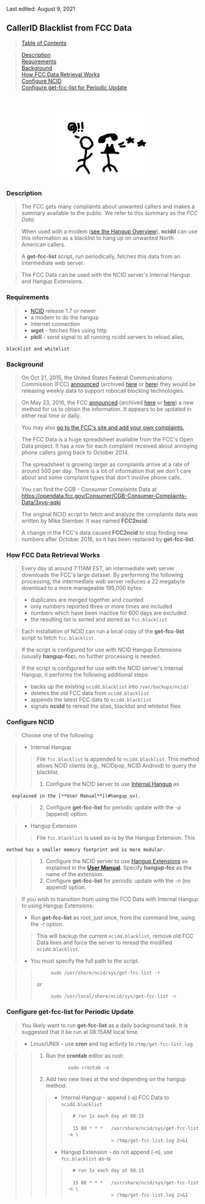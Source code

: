 <!-- FCCData.md - Removable HEADER Start -->

<style>
th {
   white-space: nowrap;
}

table, th, td {
   padding: 6px 13px;
   border: 1px solid #DDD;
   border-collapse: collapse;
   border-spacing: 0px;
}
</style>

Last edited: August 9, 2021

<!-- Removable HEADER End -->

## <a name="fccdata_top"></a> CallerID Blacklist from FCC Data

> [Table of Contents](#doc_top)

> [Description](#fccdata_des)  
> [Requirements](#fccdata_req)  
> [Background](#fccdata_back)  
> [How FCC Data Retrieval Works](#fccdata_script)  
> [Configure NCID](#fccdata_config-ncid)  
> [Configure get-fcc-list for Periodic Update](#fccdata_crontab)

# <center>![Angry stick figure](images/FCCData.png 'This guy is unhappy about having gotten up from the couch for a telemarketer')</center>

### <a name="fccdata_des"></a> Description

> The FCC gets many complaints about unwanted callers and makes a summary
> available to the public. We refer to this summary as the _FCC Data_.

> When used with a modem ([see the Hangup Overview](#hangup_ov)), **ncidd**
> can use this information as a blacklist to hang up on unwanted North
> American callers.

> A **get-fcc-list** script, run periodically, fetches this data from an
> intermediate web server.

> The FCC Data can be used with the NCID server's Internal Hangup and
> Hangup Extensions.

### <a name="fccdata_req"></a> Requirements

> - [NCID](ncid/ncid.html) release 1.7 or newer
> - a modem to do the hangup
> - internet connection
> - **wget** - fetches files using http
> - **pkill** - send signal to all running ncidd servers to reload alias,

    blacklist and whitelist

### <a name="fccdata_back"></a> Background

> On Oct 21, 2015, the United States Federal Communications Commission (FCC)
> [announced](https://www.fcc.gov/document/fcc-releasing-data-support-robocall-blocking-technologies)
> (archived [here](http://archive.is/https://www.fcc.gov/document/fcc-releasing-data-support-robocall-blocking-technologies) or [here](http://archive.is/sMhIQ))
> they would be releasing weekly data to support robocall blocking technologies.

> On May 23, 2016, the FCC
> [announced](https://consumercomplaints.fcc.gov/hc/en-us/articles/205239443-Data-on-Unwanted-Calls)
> (archived [here](http://archive.is/https://consumercomplaints.fcc.gov/hc/en-us/articles/205239443-Data-on-Unwanted-Calls) or [here](http://archive.is/xv2S6))
> a new method for us to obtain the information.
> It appears to be updated in either real time or daily.

> You may also
> [go to the FCC's site and add your own complaints.](https://consumercomplaints.fcc.gov/hc/en-us/articles/115002234203-Unwanted-Calls)

> The FCC Data is a huge spreadsheet available from the FCC's Open Data
> project. It has a row for each complaint received about annoying phone
> callers going back to October 2014.

> The spreadsheet is growing larger as complaints arrive at a rate of
> around 500 per day. There is a lot of information that we don't care
> about and some complaint types that don't involve phone calls.

> You can find the CGB - Consumer Complaints Data at
> <https://opendata.fcc.gov/Consumer/CGB-Consumer-Complaints-Data/3xyp-aqkj>

> The original NCID script to fetch and analyze the complaints data was
> written by Mike Stember. It was named **FCC2ncid**.

> A change in the FCC's data caused **FCC2ncid** to stop finding new
> numbers after October 2016, so it has been replaced by **get-fcc-list**.

### <a name="fccdata_script"></a> How FCC Data Retrieval Works

> Every day at around 7:11AM EST, an intermediate web server downloads the
> FCC's large dataset. By performing the following
> processing, the intermediate web server reduces
> a 22 megabyte download to a more manageable
> 195,000 bytes:

> - duplicates are merged together and counted
> - only numbers reported three or more times are included
> - numbers which have been inactive for 600 days are excluded
> - the resulting list is sorted and stored as `fcc.blacklist`

> Each installation of NCID can run a local copy of the **get-fcc-list**
> script to fetch `fcc.blacklist`.

> If the script is configured for use with NCID Hangup Extensions
> (usually **hangup-fcc**), no further processing is needed.

> If the script is configured for use with the NCID server's Internal
> Hangup, it performs the following additional steps:

> - backs up the existing `ncidd.blacklist` into `/var/backups/ncid/`
> - deletes the old FCC data from `ncidd.blacklist`
> - appends the latest FCC data to `ncidd.blacklist`
> - signals **ncidd** to reread the alias, blacklist and whitelist files

### <a name="fccdata_config-ncid"></a> Configure NCID

> Choose one of the following:

> - Internal Hangup
>
> > File `fcc.blacklist` is appended to `ncidd.blacklist`. This method
> > allows NCID clients (e.g., NCIDpop, NCID Android) to query the blacklist.
> >
> > 1.  Configure the NCID server to use [Internal Hangup](#hangup_ov) as

      explained in the [**User Manual**](#hangup_ov).

> > 2.  Configure **get-fcc-list** for periodic update with the _-a_ (append) option.

> - Hangup Extension
>
> > File `fcc.blacklist` is used as-is by the Hangup Extension. This

    method has a smaller memory footprint and is more modular.

> > 1.  Configure the NCID server to use [Hangup Extensions](#ext_hup) as
> >     explained in the [**User Manual**](#ext_hup). Specify **hangup-fcc**
> >     as the name of the extension.
> > 2.  Configure **get-fcc-list** for periodic update with the _-n_ (no append) option.

> If you wish to transition from using the FCC Data with Internal Hangup
> to using Hangup Extensions:
>
> - Run **get-fcc-list** as root, just once, from the command line, using
>   the _-r_ option.
>
> > This will backup the current `ncidd.blacklist`, remove old FCC Data
> > lines and force the server to reread the modified `ncidd.blacklist`.
>
> - You must specify the full path to the script.

> >          sudo /usr/share/ncid/sys/get-fcc-list -r
> >
> > or
> >
> >          sudo /usr/local/share/ncid/sys/get-fcc-list -r

### <a name="fccdata_crontab"></a> Configure get-fcc-list for Periodic Update

> You likely want to run **get-fcc-list** as a daily background task. It
> is suggested that it be run at 08:15AM local time.

> - Linux/UNIX - use **cron** and log activity to `/tmp/get-fcc-list.log`

> > 1.  Run the **crontab** editor as root:
> >
> >                 sudo crontab -e
> >
> > 2.  Add two new lines at the end depending on the hangup method:
> >
> > > - Internal Hangup - append (-a) FCC Data to `ncidd.blacklist`
> > >
> > > >       # run 1x each day at 08:15
> > > >
> > > >       15 08 * * *   /usr/share/ncid/sys/get-fcc-list -a \
> > > >                     > /tmp/get-fcc-list.log 2>&1
> > >
> > > - Hangup Extension - do not append (-n), use `fcc.blacklist` as-is
> > >
> > > >       # run 1x each day at 08:15
> > > >
> > > >       15 08 * * *   /usr/share/ncid/sys/get-fcc-list -n \
> > > >                     > /tmp/get-fcc-list.log 2>&1
